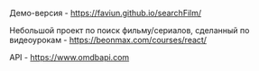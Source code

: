 Демо-версия - https://faviun.github.io/searchFilm/

Небольшой проект по поиск фильму/сериалов, сделанный по видеоурокам - https://beonmax.com/courses/react/

API - https://www.omdbapi.com

